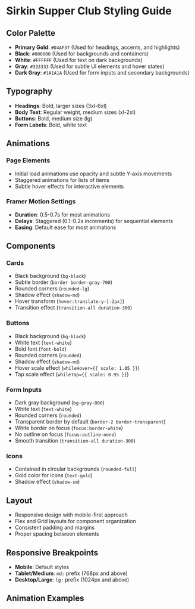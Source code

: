 # Sirkin Supper Club Styling Guide

## Color Palette
- **Primary Gold**: `#D4AF37` (Used for headings, accents, and highlights)
- **Black**: `#000000` (Used for backgrounds and containers)
- **White**: `#FFFFFF` (Used for text on dark backgrounds)
- **Gray**: `#333333` (Used for subtle UI elements and hover states)
- **Dark Gray**: `#1A1A1A` (Used for form inputs and secondary backgrounds)

## Typography
- **Headings**: Bold, larger sizes (3xl-6xl)
- **Body Text**: Regular weight, medium sizes (xl-2xl)
- **Buttons**: Bold, medium size (lg)
- **Form Labels**: Bold, white text

## Animations
### Page Elements
- Initial load animations use opacity and subtle Y-axis movements
- Staggered animations for lists of items
- Subtle hover effects for interactive elements

### Framer Motion Settings
- **Duration**: 0.5-0.7s for most animations
- **Delays**: Staggered (0.1-0.2s increments) for sequential elements
- **Easing**: Default ease for most animations

## Components

### Cards
- Black background (`bg-black`)
- Subtle border (`border border-gray-700`)
- Rounded corners (`rounded-lg`)
- Shadow effect (`shadow-md`)
- Hover transform (`hover:translate-y-[-2px]`)
- Transition effect (`transition-all duration-300`)

### Buttons
- Black background (`bg-black`)
- White text (`text-white`)
- Bold font (`font-bold`)
- Rounded corners (`rounded`)
- Shadow effect (`shadow-md`)
- Hover scale effect (`whileHover={{ scale: 1.05 }}`)
- Tap scale effect (`whileTap={{ scale: 0.95 }}`)

### Form Inputs
- Dark gray background (`bg-gray-800`)
- White text (`text-white`)
- Rounded corners (`rounded`)
- Transparent border by default (`border-2 border-transparent`)
- White border on focus (`focus:border-white`)
- No outline on focus (`focus:outline-none`)
- Smooth transition (`transition-all duration-300`)

### Icons
- Contained in circular backgrounds (`rounded-full`)
- Gold color for icons (`text-gold`)
- Shadow effect (`shadow-sm`)

## Layout
- Responsive design with mobile-first approach
- Flex and Grid layouts for component organization
- Consistent padding and margins
- Proper spacing between elements

## Responsive Breakpoints
- **Mobile**: Default styles
- **Tablet/Medium**: `md:` prefix (768px and above)
- **Desktop/Large**: `lg:` prefix (1024px and above)

## Animation Examples